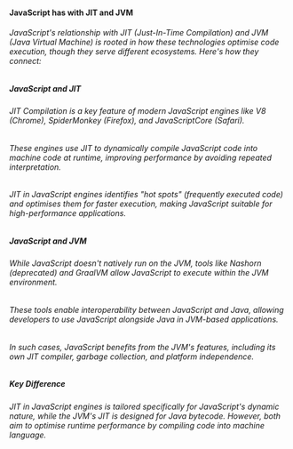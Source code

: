 #### JavaScript has with JIT and JVM

###### JavaScript's relationship with JIT (Just-In-Time Compilation) and JVM (Java Virtual Machine) is rooted in how these technologies optimise code execution, though they serve different ecosystems. Here's how they connect:

##### JavaScript and JIT
###### JIT Compilation is a key feature of modern JavaScript engines like V8 (Chrome), SpiderMonkey (Firefox), and JavaScriptCore (Safari).

###### These engines use JIT to dynamically compile JavaScript code into machine code at runtime, improving performance by avoiding repeated interpretation.

###### JIT in JavaScript engines identifies "hot spots" (frequently executed code) and optimises them for faster execution, making JavaScript suitable for high-performance applications.

##### JavaScript and JVM

###### While JavaScript doesn't natively run on the JVM, tools like Nashorn (deprecated) and GraalVM allow JavaScript to execute within the JVM environment.

###### These tools enable interoperability between JavaScript and Java, allowing developers to use JavaScript alongside Java in JVM-based applications.

###### In such cases, JavaScript benefits from the JVM's features, including its own JIT compiler, garbage collection, and platform independence.

##### Key Difference

###### JIT in JavaScript engines is tailored specifically for JavaScript's dynamic nature, while the JVM's JIT is designed for Java bytecode. However, both aim to optimise runtime performance by compiling code into machine language.